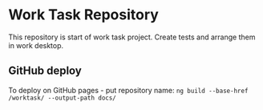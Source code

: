 # Work Task Repository
This repository is start of work task project. Create tests and arrange them in work desktop.

## GitHub deploy
To deploy on GitHub pages - put repository name:
`ng build --base-href /worktask/ --output-path docs/`
